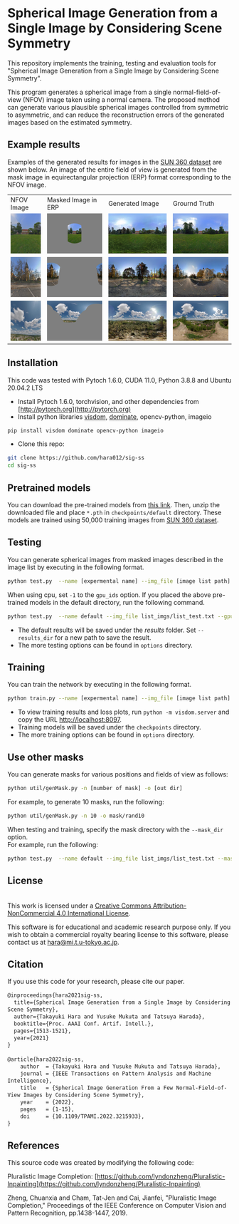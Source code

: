 # Spherical Image Generation from a Single Image by Considering Scene Symmetry

This repository implements the training, testing and evaluation tools for "Spherical Image Generation from a Single Image by Considering Scene Symmetry". 

This program generates a spherical image from a single normal-field-of-view (NFOV) image taken using a normal
camera. The proposed method can generate various plausible spherical images controlled from symmetric to asymmetric, and can reduce the reconstruction errors of the generated images based on the estimated symmetry.

## Example results

 Examples of the generated results for images in the [SUN 360 dataset](http://people.csail.mit.edu/jxiao/SUN360/main.html) are shown below. An image of the entire field of view is generated from the mask image in equirectangular projection (ERP) format corresponding to the NFOV image.

<table>

<tr>
<td>NFOV Image</td>
<td>Masked Image in ERP</td>
<td>Generated Image</td>
<td>Grournd Truth</td>

</tr>

<tr>
<td><img src='images/pano_ajwkgrfujeuioo_nfov.png' height=90 width=90></td>
<td><img src='images/pano_ajwkgrfujeuioo_mask.png' height=90 widht=180></td>
<td><img src='images/pano_ajwkgrfujeuioo_out_0.png' height=90 widht=180></td>
<td><img src='images/pano_ajwkgrfujeuioo_truth.png' height=90 widht=180></td>
</tr>

<tr>
<td><img src='images/pano_aiwmmtebelzkco_nfov.png' height=90 width=90></td>
<td><img src='images/pano_aiwmmtebelzkco_mask.png' height=90 widht=180></td>
<td><img src='images/pano_aiwmmtebelzkco_out_0.png' height=90 widht=180></td>
<td><img src='images/pano_aiwmmtebelzkco_truth.png' height=90 widht=180></td>
</tr>

<tr>
<td><img src='images/pano_angwfujgoamxmx_nfov.png' height=90 width=90></td>
<td><img src='images/pano_angwfujgoamxmx_mask.png' height=90 widht=180></td>
<td><img src='images/pano_angwfujgoamxmx_out_0.png' height=90 widht=180></td>
<td><img src='images/pano_angwfujgoamxmx_truth.png' height=90 widht=180></td>
</tr>

</table>

## Installation
This code was tested with Pytoch 1.6.0, CUDA 11.0, Python 3.8.8 and Ubuntu 20.04.2 LTS

- Install Pytoch 1.6.0, torchvision, and other dependencies from [http://pytorch.org](http://pytorch.org)
- Install python libraries [visdom](https://github.com/facebookresearch/visdom), [dominate](https://github.com/Knio/dominate), opencv-python, imageio

```sh
pip install visdom dominate opencv-python imageio
```
- Clone this repo:

```sh
git clone https://github.com/hara012/sig-ss
cd sig-ss
```

## Pretrained models

You can download the pre-trained models from [this link](https://drive.google.com/file/d/1esthIvR7ZA2J68Xi5MgujE7WvRRG3zMr/view?usp=share_link). Then, unzip the downloaded file and place `*.pth` in `checkpoints/default` directory. These models are trained using 50,000 training images from [SUN 360 dataset](http://people.csail.mit.edu/jxiao/SUN360/main.html).

## Testing

You can generate spherical images from masked images described in the image list by executing in the following format.

```sh
python test.py  --name [expermental name] --img_file [image list path] --gpu_ids [gpu id]
```

When using cpu, set `-1` to the `gpu_ids` option. 
If you placed the above pre-trained models in the default directory, run the following command.

```sh
python test.py  --name default --img_file list_imgs/list_test.txt --gpu_ids 0
```

- The default results will be saved under the *results* folder. Set ```--results_dir``` for a new path to save the result.
- The more testing options can be found in `options` directory.

## Training

You can train the network by executing in the following format.

```sh
python train.py --name [expermental name] --img_file [image list path] --gpu_ids [gpu id]
```

- To view training results and loss plots, run ```python -m visdom.server``` and copy the URL [http://localhost:8097](http://localhost:8097).
- Training models will be saved under the `checkpoints` directory.
- The more training options can be found in `options` directory.

## Use other masks

You can generate masks for various positions and fields of view as follows:

```sh
python util/genMask.py -n [number of mask] -o [out dir]
```

For example, to generate 10 masks, run the following:

```sh
python util/genMask.py -n 10 -o mask/rand10
```

When testing and training, specify the mask directory with the `--mask_dir` option.  
For example, run the following:

```sh
python test.py  --name default --img_file list_imgs/list_test.txt --mask_dir mask/rand10
```

## License
<br />This work is licensed under a <a rel="license" href="http://creativecommons.org/licenses/by-nc/4.0/">Creative Commons Attribution-NonCommercial 4.0 International License</a>.

This software is for educational and academic research purpose only. If you wish to obtain a commercial royalty bearing license to this software, please contact us at hara@mi.t.u-tokyo.ac.jp.

## Citation

If you use this code for your research, please cite our paper.
```
@inproceedings{hara2021sig-ss,
  title={Spherical Image Generation from a Single Image by Considering Scene Symmetry},
  author={Takayuki Hara and Yusuke Mukuta and Tatsuya Harada},
  booktitle={Proc. AAAI Conf. Artif. Intell.},
  pages={1513-1521},
  year={2021}
}

@article{hara2022sig-ss,
    author  = {Takayuki Hara and Yusuke Mukuta and Tatsuya Harada},
    journal = {IEEE Transactions on Pattern Analysis and Machine Intelligence},
    title   = {Spherical Image Generation From a Few Normal-Field-of-View Images by Considering Scene Symmetry},
    year    = {2022},
    pages   = {1-15},
    doi     = {10.1109/TPAMI.2022.3215933},
}
```

## References
This source code was created by modifying the following code:

Pluralistic Image Completion: [https://github.com/lyndonzheng/Pluralistic-Inpainting](https://github.com/lyndonzheng/Pluralistic-Inpainting)

Zheng, Chuanxia and Cham, Tat-Jen and Cai, Jianfei, "Pluralistic Image Completion," Proceedings of the IEEE Conference on Computer Vision and Pattern Recognition, pp.1438-1447, 2019.

